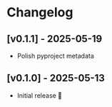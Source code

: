 # Changelog

## [v0.1.1] - 2025-05-19

- Polish pyproject metadata

## [v0.1.0] - 2025-05-13

- Initial release 🎉
